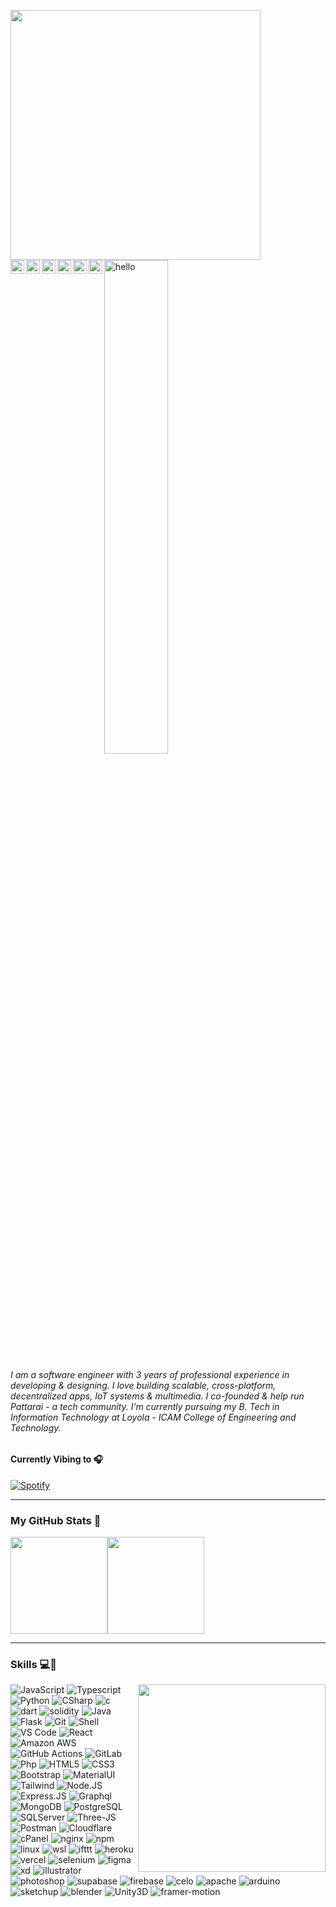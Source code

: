 <a href="https://fabianferno.com/"><img src="https://user-images.githubusercontent.com/57835412/140383106-67f3554b-86df-42b4-aa26-82840835db27.gif" align="left" height="400" /></a>

<img src="https://user-images.githubusercontent.com/57835412/150765857-4d822697-4810-4761-acdf-c19ee0748dcb.gif" width="45%" href="https://fabianferno.wordpress.com/" alt="hello">

<a href="https://discord.com/channels/@me/299152387728343043">
  <img align="left" alt="Fabian's Discord" width="22px" src="https://raw.githubusercontent.com/peterthehan/peterthehan/master/assets/discord.svg" />
</a>
<a href="https://twitter.com/fabianferno">
  <img align="left" alt="Fabian Ferno | Twitter" width="22px" src="https://raw.githubusercontent.com/peterthehan/peterthehan/master/assets/twitter.svg" />
</a>
<a href="https://www.linkedin.com/in/fabianferno/">
  <img align="left" alt="Fabian Ferno's LinkedIn" width="22px" src="https://raw.githubusercontent.com/peterthehan/peterthehan/master/assets/linkedin.svg" />
</a>
<a href="https://www.instagram.com/super.skywalker/">
  <img align="left" alt="Fabian's Instagram" width="22px" src="https://user-images.githubusercontent.com/57835412/153722208-5cc3550e-209d-439f-ab75-b16f6d8b94bb.png" />
</a>
<a href="https://dev.to/fabianferno">
  <img align="left" alt="Fabian's DevTo" width="22px" src="https://d2fltix0v2e0sb.cloudfront.net/dev-rainbow.svg" />
</a> 
<a href="https://open.spotify.com/user/pqfnzbkmew1e4y9o5r0uy83p6">
  <img align="left" alt="Fabian's Spotify" width="22px" src="https://raw.githubusercontent.com/peterthehan/peterthehan/master/assets/spotify.svg" />
</a> 


<br/>

######  I am a software engineer with 3 years of professional experience in developing & designing. I love building scalable, cross-platform, decentralized apps, IoT systems & multimedia. I co-founded & help run Pattarai - a tech community. I’m currently pursuing my B. Tech in Information Technology at Loyola - ICAM College of Engineering and Technology. 


#### Currently Vibing to 🎧️

[![Spotify](https://skywalker-utilities.vercel.app/api/spotify)](https://open.spotify.com/user/pqfnzbkmew1e4y9o5r0uy83p6)

-----

### My GitHub Stats 🚀

<p style="display:flex;" align="left">
    <img src="http://github-readme-streak-stats.herokuapp.com?user=fabianferno&theme=blux&&background=0d1117&border=444" height="155">
    <img src="https://github-readme-stats.vercel.app/api?username=fabianferno&show_icons=true&title_color=018596&icon_color=00E1F7FF&bg_color=0d1117&text_color=FFF&border_color=444&count_private=true" height="155">
</p>

----- 

### Skills 💻🌱
<a href="https://fabianferno.com/">
    <img src="https://c.tenor.com/8PDB3JNNq98AAAAC/silicon-valley.gif" align="right" height="300" />
</a>

 ![JavaScript](https://img.shields.io/badge/-JavaScript-black?style=plastic&logo=javascript)
 ![Typescript](https://img.shields.io/badge/-Typescript-black?style=plastic&logo=typescript)
 ![Python](https://img.shields.io/badge/-Python-black?style=plastic&logo=Python)
 ![CSharp](https://img.shields.io/badge/-CSharp-black?style=plastic&logo=CSharp)
 ![c](https://img.shields.io/badge/-c-black?style=plastic&logo=c)
 ![dart](https://img.shields.io/badge/-dart-black?style=plastic&logo=dart)
 ![solidity](https://img.shields.io/badge/-solidity-black?style=plastic&logo=solidity)
 ![Java](https://img.shields.io/badge/-java-black?style=plastic&logo=java)
 ![Flask](https://img.shields.io/badge/-Flask-black?style=plastic&logo=Flask)
 ![Git](https://img.shields.io/badge/-Git-black?style=plastic&logo=git)
 ![Shell](https://img.shields.io/badge/-Shell-black?style=plastic&logo=Shell)
 ![VS Code](https://img.shields.io/badge/-VS%20Code-black?style=plastic&logo=visual-studio-code) 
 ![React](https://img.shields.io/badge/-React-black?style=plastic&logo=react)
 ![Amazon AWS](https://img.shields.io/badge/Amazon%20AWS-black?style=plastic&logo=amazon-aws)
 ![GitHub Actions](https://img.shields.io/badge/-GitHubActions-black?style=plastic&logo=github-actions)
 ![GitLab](https://img.shields.io/badge/-GitLab-black?style=plastic&logo=gitlab)
 ![Php](https://img.shields.io/badge/-php-black?style=plastic&logo=php)
 ![HTML5](https://img.shields.io/badge/-HTML5-black?style=plastic&logo=html5&logoColor=white)
 ![CSS3](https://img.shields.io/badge/-CSS3-black?style=plastic&logo=css3)
 ![Bootstrap](https://img.shields.io/badge/-Bootstrap-black?style=plastic&logo=bootstrap)
 ![MaterialUI](https://img.shields.io/badge/-MatrialUI-black?style=plastic&logo=material-UI)
 ![Tailwind](https://img.shields.io/badge/-Tailwind-black?style=plastic&logo=tailwind)
 ![Node.JS](https://img.shields.io/badge/-Node.JS-black?style=plastic&logo=Node.js)
 ![Express.JS](https://img.shields.io/badge/-Express.JS-black?style=plastic&logo=Express.JS)
 ![Graphql](https://img.shields.io/badge/-Graphql-black?style=plastic&logo=Graphql)
 ![MongoDB](https://img.shields.io/badge/-MongoDB-black?style=plastic&logo=mongodb)
 ![PostgreSQL](https://img.shields.io/badge/-PostgreSQL-black?style=plastic&logo=postgresql)
 ![SQLServer](https://img.shields.io/badge/-SQLServer-black?style=plastic&logo=SQLServer)
 ![Three-JS](https://img.shields.io/badge/-ThreeJS-black?style=plastic&logo=Three-JS)
 ![Postman](https://img.shields.io/badge/-Postman-black?style=plastic&logo=Postman)
 ![Cloudflare](https://img.shields.io/badge/-Cloudflare-black?style=plastic&logo=Cloudflare)
 ![cPanel](https://img.shields.io/badge/-cPanel-black?style=plastic&logo=cPanel)
 ![nginx](https://img.shields.io/badge/-nginx-black?style=plastic&logo=nginx)
 ![npm](https://img.shields.io/badge/-npm-black?style=plastic&logo=npm)
 ![linux](https://img.shields.io/badge/-linux-black?style=plastic&logo=linux)
 ![wsl](https://img.shields.io/badge/-wsl-black?style=plastic&logo=wsl)
 ![ifttt](https://img.shields.io/badge/-ifttt-black?style=plastic&logo=ifttt)
 ![heroku](https://img.shields.io/badge/-heroku-black?style=plastic&logo=heroku)
 ![vercel](https://img.shields.io/badge/-vercel-black?style=plastic&logo=vercel)
 ![selenium](https://img.shields.io/badge/-selenium-black?style=plastic&logo=selenium)
 ![figma](https://img.shields.io/badge/-figma-black?style=plastic&logo=figma)
 ![xd](https://img.shields.io/badge/-xd-black?style=plastic&logo=xd) 
 ![illustrator](https://img.shields.io/badge/-illustrator-black?style=plastic&logo=illustrator) 
 ![photoshop](https://img.shields.io/badge/-photoshop-black?style=plastic&logo=photoshop) 
 ![supabase](https://img.shields.io/badge/-supabase-black?style=plastic&logo=supabase) 
 ![firebase](https://img.shields.io/badge/-firebase-black?style=plastic&logo=firebase) 
 ![celo](https://img.shields.io/badge/-celo-black?style=plastic&logo=celo) 
 ![apache](https://img.shields.io/badge/-apache-black?style=plastic&logo=apache) 
 ![arduino](https://img.shields.io/badge/-arduino-black?style=plastic&logo=arduino) 
 ![sketchup](https://img.shields.io/badge/-sketchup-black?style=plastic&logo=sketchup) 
 ![blender](https://img.shields.io/badge/-blender-black?style=plastic&logo=blender)
 ![Unity3D](https://img.shields.io/badge/-Unity3D-black?style=plastic&logo=Unity3D)
 ![framer-motion](https://img.shields.io/badge/-framermotion-black?style=plastic&logo=FramerMotion)
 
